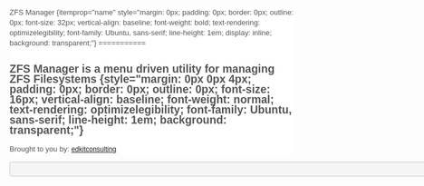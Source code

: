<div id="project-header" style="margin: 0px 0px 10px; padding: 0px;
border: 0px; outline: 0px; font-size: 13px; vertical-align:
baseline; width: auto; display: block; float: none; color: rgb(85,
85, 85); font-family: sans-serif; font-style: normal;
font-variant: normal; font-weight: normal; letter-spacing: normal;
line-height: 18px; orphans: auto; text-align: start; text-indent:
0px; text-transform: none; white-space: normal; widows: auto;
word-spacing: 0px; -webkit-text-stroke-width: 0px; background:
rgb(255, 255, 255);">

<section id="project-title" style="margin: 0px; padding: 0px;
border: 0px; outline: 0px; font-size: 13px; vertical-align:
baseline; display: block; height: auto; background:
transparent;">
ZFS Manager {itemprop="name" style="margin: 0px; padding: 0px; border:
0px; outline: 0px; font-size: 32px; vertical-align: baseline;
font-weight: bold; text-rendering: optimizelegibility;
font-family: Ubuntu, sans-serif; line-height: 1em; display:
inline; background: transparent;"}
===========

ZFS Manager is a menu driven utility for managing ZFS Filesystems {style="margin: 0px 0px 4px; padding: 0px; border: 0px;
outline: 0px; font-size: 16px; vertical-align: baseline;
font-weight: normal; text-rendering: optimizelegibility;
font-family: Ubuntu, sans-serif; line-height: 1em; background:
transparent;"}
-----------------------------------------------------------------

Brought to you by:<span class="Apple-converted-space"> </span>[<span
itemprop="name" style="margin: 0px;
padding: 0px; border: 0px; outline: 0px; font-size: 12px;
vertical-align: baseline; background: transparent;">edkitconsulting</span>][]

</section>

</div>

<article id="project" class="content-wrapper" itemscope itemtype="http://schema.org/SoftwareApplication" style="margin:
0px auto; padding: 0px 0px 10px; border: 1px solid rgb(204, 204,
204); outline: 0px; font-size: 13px; vertical-align: baseline;
display: block; border-radius: 4px; width: 960px; color: rgb(85,
85, 85); font-family: sans-serif; font-style: normal;
font-variant: normal; font-weight: normal; letter-spacing: normal;
line-height: 18px; orphans: auto; text-align: start; text-indent:
0px; text-transform: none; white-space: normal; widows: auto;
word-spacing: 0px; -webkit-text-stroke-width: 0px; background:
rgb(245, 245, 245);">
<nav style="margin: 0px 0px 14px; padding: 0px; border: 0px;
outline: 0px; font-size: 13px; vertical-align: baseline;
display">

  [<span itemprop="name" style="margin: 0px;
  padding: 0px; border: 0px; outline: 0px; font-size: 12px;
  vertical-align: baseline; background: transparent;">edkitconsulting</span>]:
    https://sourceforge.net/u/edkitconsulting/
